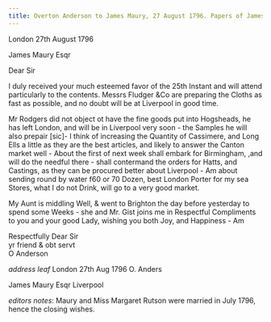 ```yaml
---
title: Overton Anderson to James Maury, 27 August 1796. Papers of James Maury, 1769-1917, Accession #3888 and #3888-a, Special Collections, University of Virginia Library, Charlottesville, Va.
---
```


London 27th August 1796

James Maury Esqr

Dear Sir

I duly received your much esteemed favor of the 25th Instant and will attend particularly to the contents. Messrs Fludger &Co are preparing the Cloths as fast as possible, and no doubt will be at Liverpool in good time. 

Mr Rodgers did not object ot have the fine goods put into Hogsheads, he has left London, and will be in Liverpool very soon - the Samples he will also prepair [sic]- I think of increasing the Quantity of Cassimere, and Long Ells a little as they are the best articles, and likely to answer the Canton market well - About the first of next week shall embark for Birmingham, ,and will do the needful there - shall contermand the orders for Hatts, and Castings, as they can be procured better about Liverpool - Am about sending round by water f60 or 70 Dozen, best London Porter for my sea Stores, what I do not Drink, will go to a very good market. 

My Aunt is middling Well, & went to Brighton the day before yesterday to spend some Weeks - she and Mr. Gist joins me in Respectful Compliments to you and your good Lady, wishing you both Joy, and Happiness - Am

Respectfully Dear Sir  
yr friend & obt servt  
O Anderson

*address leaf* 
London 27th Aug 1796
O. Anders

James Maury Esqr Liverpool


*editors notes*: Maury and Miss Margaret Rutson were married in July 1796, hence the closing wishes. 